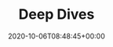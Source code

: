 ---
title: "Deep Dives"
description: "Overview of key-concepts that define the rapyuta.io robotics platform"
lead: ""
date: 2020-10-06T08:48:45+00:00
lastmod: 2020-10-06T08:48:45+00:00
draft: false
images: []
weight: 110
toc: true
---
